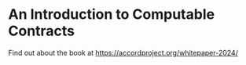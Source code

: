 # An Introduction to Computable Contracts

Find out about the book at https://accordproject.org/whitepaper-2024/